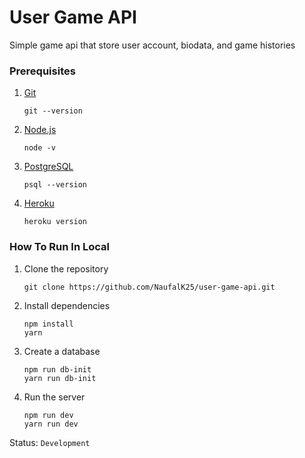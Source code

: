 # User Game API

Simple game api that store user account, biodata, and game histories

### Prerequisites

1. [Git](https://git-scm.com/downloads)
    ```
    git --version
    ```
2. [Node.js](https://nodejs.org/en/)
    ```
    node -v
    ```
3. [PostgreSQL](https://www.postgresql.org/download/)
    ```
    psql --version
    ```
4. [Heroku](https://devcenter.heroku.com/articles/heroku-cli)
    ```
    heroku version
    ```

### How To Run In Local

1. Clone the repository
    ```
    git clone https://github.com/NaufalK25/user-game-api.git
    ```
2. Install dependencies
    ```
    npm install
    yarn
    ```
3. Create a database
    ```
    npm run db-init
    yarn run db-init
    ```
4. Run the server
    ```
    npm run dev
    yarn run dev
    ```

Status: `Development`
